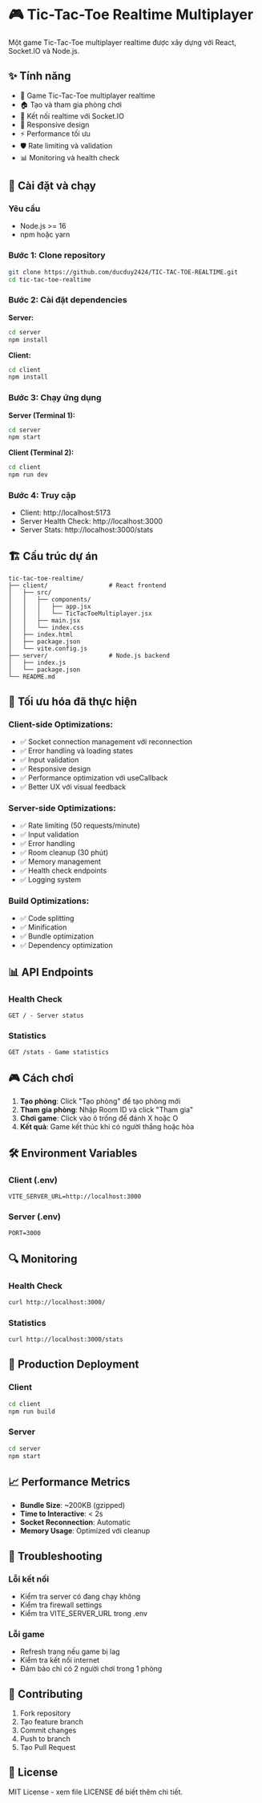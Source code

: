 # 🎮 Tic-Tac-Toe Realtime Multiplayer

Một game Tic-Tac-Toe multiplayer realtime được xây dựng với React, Socket.IO và Node.js.

## ✨ Tính năng

- 🎯 Game Tic-Tac-Toe multiplayer realtime
- 🏠 Tạo và tham gia phòng chơi
- 🔄 Kết nối realtime với Socket.IO
- 📱 Responsive design
- ⚡ Performance tối ưu
- 🛡️ Rate limiting và validation
- 📊 Monitoring và health check

## 🚀 Cài đặt và chạy

### Yêu cầu
- Node.js >= 16
- npm hoặc yarn

### Bước 1: Clone repository
```bash
git clone https://github.com/ducduy2424/TIC-TAC-TOE-REALTIME.git
cd tic-tac-toe-realtime
```

### Bước 2: Cài đặt dependencies

**Server:**
```bash
cd server
npm install
```

**Client:**
```bash
cd client
npm install
```

### Bước 3: Chạy ứng dụng

**Server (Terminal 1):**
```bash
cd server
npm start
```

**Client (Terminal 2):**
```bash
cd client
npm run dev
```

### Bước 4: Truy cập
- Client: http://localhost:5173
- Server Health Check: http://localhost:3000
- Server Stats: http://localhost:3000/stats

## 🏗️ Cấu trúc dự án

```
tic-tac-toe-realtime/
├── client/                 # React frontend
│   ├── src/
│   │   ├── components/
│   │   │   ├── app.jsx
│   │   │   └── TicTacToeMultiplayer.jsx
│   │   ├── main.jsx
│   │   └── index.css
│   ├── index.html
│   ├── package.json
│   └── vite.config.js
├── server/                 # Node.js backend
│   ├── index.js
│   └── package.json
└── README.md
```

## 🔧 Tối ưu hóa đã thực hiện

### Client-side Optimizations:
- ✅ Socket connection management với reconnection
- ✅ Error handling và loading states
- ✅ Input validation
- ✅ Responsive design
- ✅ Performance optimization với useCallback
- ✅ Better UX với visual feedback

### Server-side Optimizations:
- ✅ Rate limiting (50 requests/minute)
- ✅ Input validation
- ✅ Error handling
- ✅ Room cleanup (30 phút)
- ✅ Memory management
- ✅ Health check endpoints
- ✅ Logging system

### Build Optimizations:
- ✅ Code splitting
- ✅ Minification
- ✅ Bundle optimization
- ✅ Dependency optimization

## 📊 API Endpoints

### Health Check
```
GET / - Server status
```

### Statistics
```
GET /stats - Game statistics
```

## 🎮 Cách chơi

1. **Tạo phòng**: Click "Tạo phòng" để tạo phòng mới
2. **Tham gia phòng**: Nhập Room ID và click "Tham gia"
3. **Chơi game**: Click vào ô trống để đánh X hoặc O
4. **Kết quả**: Game kết thúc khi có người thắng hoặc hòa

## 🛠️ Environment Variables

### Client (.env)
```env
VITE_SERVER_URL=http://localhost:3000
```

### Server (.env)
```env
PORT=3000
```

## 🔍 Monitoring

### Health Check
```bash
curl http://localhost:3000/
```

### Statistics
```bash
curl http://localhost:3000/stats
```

## 🚀 Production Deployment

### Client
```bash
cd client
npm run build
```

### Server
```bash
cd server
npm start
```

## 📈 Performance Metrics

- **Bundle Size**: ~200KB (gzipped)
- **Time to Interactive**: < 2s
- **Socket Reconnection**: Automatic
- **Memory Usage**: Optimized với cleanup

## 🐛 Troubleshooting

### Lỗi kết nối
- Kiểm tra server có đang chạy không
- Kiểm tra firewall settings
- Kiểm tra VITE_SERVER_URL trong .env

### Lỗi game
- Refresh trang nếu game bị lag
- Kiểm tra kết nối internet
- Đảm bảo chỉ có 2 người chơi trong 1 phòng

## 🤝 Contributing

1. Fork repository
2. Tạo feature branch
3. Commit changes
4. Push to branch
5. Tạo Pull Request

## 📄 License


MIT License - xem file LICENSE để biết thêm chi tiết. 
